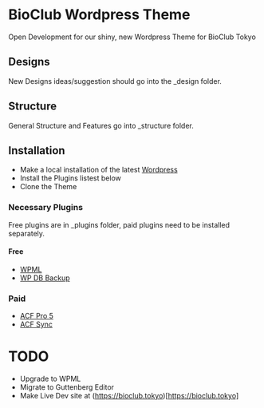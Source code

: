 # BioClub Wordpress Theme

Open Development for our shiny, new Wordpress Theme for BioClub Tokyo

## Designs

New Designs ideas/suggestion should go into the \_design folder.

## Structure

General Structure and Features go into \_structure folder.

## Installation

- Make a local installation of the latest [Wordpress](http://wordpress.org)
- Install the Plugins listest below
- Clone the Theme

### Necessary Plugins
Free plugins are in \_plugins folder, paid plugins need to be installed separately.

#### Free
* [WPML](https://wpml.org)
* [WP DB Backup](https://wordpress.org/plugins/wp-db-backup/)

### Paid
* [ACF Pro 5](https://www.advancedcustomfields.com)
* [ACF Sync](https://github.com/thomascharbit/acf-sync)

# TODO
- Upgrade to WPML
- Migrate to Guttenberg Editor
- Make Live Dev site at (https://bioclub.tokyo)[https://bioclub.tokyo]
